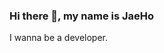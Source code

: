 ### Hi there 👋, my name is JaeHo
I wanna be a developer.

<!--
**kaybb12/kaybb12** is a ✨ _special_ ✨ repository because its `README.md` (this file) appears on your GitHub profile.

- 🌱 I’m currently learning Mechatronic engineering, Intelligent Robotics, Programming
- 📫 How to reach me: wogh8615@gmail.com

-->
